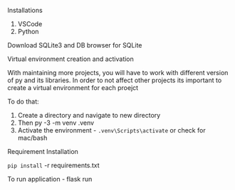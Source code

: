 Installations

1. VSCode
2. Python

Download SQLite3 and DB browser for SQLite

Virtual environment creation and activation

With maintaining more projects, you will have to work with different version of py and its libraries. In order to not affect other projects its important to create a virtual environment for each proejct

To do that:

1. Create a directory and navigate to new directory
2. Then py -3 -m venv .venv
3. Activate the environment - `.venv\Scripts\activate` or check for mac/bash

Requirement Installation

`pip install` -r requirements.txt

To run application - flask run